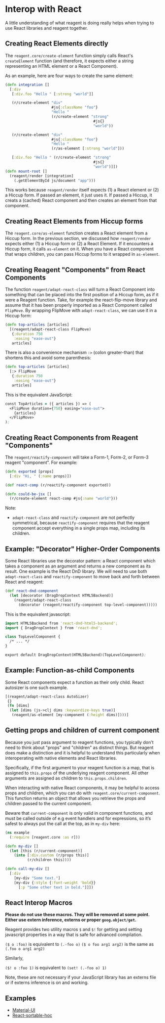 # Interop with React

A little understanding of what reagent is doing really helps when trying to use React libraries and reagent together.

## Creating React Elements directly

The `reagent.core/create-element` function simply calls React's `createElement` function (and therefore, it expects either a string representing an HTML element or a React Component).

As an example, here are four ways to create the same element:

```clojure
(defn integration []
  [:div
   [:div.foo "Hello " [:strong "world"]]

   (r/create-element "div"
                     #js{:className "foo"}
                     "Hello "
                     (r/create-element "strong"
                                        #js{}
                                        "world"))

   (r/create-element "div"
                     #js{:className "foo"}
                     "Hello "
                     (r/as-element [:strong "world"]))

   [:div.foo "Hello " (r/create-element "strong"
                                        #js{}
                                        "world")]])
(defn mount-root []
  (reagent/render [integration]
    (.getElementById js/document "app")))
```

This works because `reagent/render` itself expects (1) a React element or (2) a Hiccup form. If passed an element, it just uses it. If passed a Hiccup, it creats a (cached) React component and then creates an element from that component.

## Creating React Elements from Hiccup forms

The `reagent.core/as-element` function creates a React element from a Hiccup form. In the previous section, we discussed how `reagent/render` expects either (1) a Hiccup form or (2) a React Element. If it encounters a Hiccup form, it calls `as-element` on it. When you have a React component that wraps children, you can pass Hiccup forms to it wrapped in `as-element`.

## Creating Reagent "Components" from React Components

The function `reagent/adapt-react-class` will turn a React Component into something that can be placed into the first position of a Hiccup form, as if it were a Reagent function. Take, for example the react-flip-move library and assume that it has been properly imported as a React Component called `FlipMove`. By wrapping FlipMove with `adapt-react-class`, we can use it in a Hiccup form:

```clojure
(defn top-articles [articles]
  [(reagent/adapt-react-class FlipMove)
   {:duration 750
    :easing "ease-out"}
   articles]
```

There is also a convenience mechanism `:>` (colon greater-than) that shortens this and avoid some parenthesis:

```clojure
(defn top-articles [articles]
  [:> FlipMove
   {:duration 750
    :easing "ease-out"}
   articles]
```

This is the equivalent JavaScript:

```clojure
const TopArticles = ({ articles }) => (
  <FlipMove duration={750} easing="ease-out">
    {articles}
  </FlipMove>
);
```

## Creating React Components from Reagent "Components"

The `reagent/reactify-component` will take a Form-1, Form-2, or Form-3 reagent "component". For example:

```clojure
(defn exported [props]
  [:div "Hi, " (:name props)])

(def react-comp (r/reactify-component exported))

(defn could-be-jsx []
  (r/create-element react-comp #js{:name "world"}))
```

Note:

* `adapt-react-class` and `reactify-component` are not perfectly symmetrical, because `reactify-component` requires that the reagent component accept everything in a single props map, including its children.

## Example: "Decorator" Higher-Order Components

Some React libraries use the decorator pattern: a React component which takes a component as an argument and returns a new component as its result. One example is the React DnD library. We will need to use both `adapt-react-class` and `reactify-component` to move back and forth between React and reagent:

```clojure
(def react-dnd-component
  (let [decorator (DragDropContext HTML5Backend)]
    (reagent/adapt-react-class
      (decorator (reagent/reactify-component top-level-component)))))
```

This is the equivalent javascript:

```clojure
import HTML5Backend from 'react-dnd-html5-backend';
import { DragDropContext } from 'react-dnd';

class TopLevelComponent {
  /* ... */
}

export default DragDropContext(HTML5Backend)(TopLevelComponent);
```

## Example: Function-as-child Components

Some React components expect a function as their only child. React autosizer is one such example.

```clojure
[(reagent/adapt-react-class AutoSizer)
 {}
 (fn [dims]
  (let [dims (js->clj dims :keywordize-keys true)]
   (reagent/as-element [my-component (:height dims)])))]
```

## Getting props and children of current component

Because you just pass argument to reagent functions, you typically don't need to think about "props" and "children" as distinct things. But reagent does make a distinction and it is helpful to understand this particularly when interoperating with native elements and React libraries.

Specifically, if the first argument to your reagent function is a map, that is assigned to `this.props` of the underlying reagent component. All other arguments are assigned as children to `this.props.children`.

When interacting with native React components, it may be helpful to access props and children, which you can do with `reagent.core/current-component`. This function returns an object that allows you retrieve the props and children passed to the current component.

Beware that `current-component` is only valid in component functions, and must be called outside of e.g event handlers and for expressions, so it’s safest to always put the call at the top, as in `my-div` here:

```clojure
(ns example
  (:require [reagent.core :as r]))

(defn my-div []
  (let [this (r/current-component)]
    (into [:div.custom (r/props this)]
          (r/children this))))

(defn call-my-div []
  [:div
    [my-div "Some text."]
    [my-div {:style {:font-weight 'bold}}
      [:p "Some other text in bold."]]])
```

## React Interop Macros

**Please do not use these macros. They will be removed at some point. Either use extern inference, externs or proper `goog.object/get`.**

Reagent provides two utility macros `$` and `$!` for getting and setting javascript properties in a way that is safe for advanced compilation.

`($ o :foo)` is equivalent to `(.-foo o)`
`($ o foo arg1 arg2)` is the same as `(.foo o arg1 arg2)`

Similarly,

`($! o :foo 1)` is equivalent to `(set! (.-foo o) 1)`

Note, these are not necessary if your JavaScript library has an externs file or if externs inference is on and working.

## Examples

- [Material-UI](../examples/material-ui/src/example/core.cljs)
- [React-sortable-hoc](../examples/react-sortable-hoc/src/example/core.cljs)
